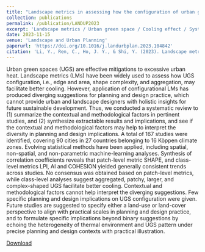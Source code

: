 ```yaml
---
title: "Landscape metrics in assessing how the configuration of urban green spaces affects their cooling effect: A systematic review of empirical studies"
collection: publications
permalink: /publication/LANDUP2023
excerpt: 'Landscape metrics / Urban green space / Cooling effect / Systematic review <br/><img src='LANDUP2023.jpg'>'
date: 2023-11-15
venue: 'Landscape and Urban Planning'
paperurl: 'https://doi.org/10.1016/j.landurbplan.2023.104842'
citation: 'Li, Y., Ren, C., Ho, J. Y., & Shi, Y. (2023). Landscape metrics in assessing how the configuration of urban green spaces affects their cooling effect: A systematic review of empirical studies. Landscape and Urban Planning, 239, 104842.'
---
```

Urban green spaces (UGS) are effective mitigations to excessive urban heat. Landscape metrics (LMs) have been widely used to assess how UGS configuration, i.e., edge and area, shape complexity, and aggregation, may facilitate better cooling. However, application of configurational LMs has produced diverging suggestions for planning and design practice, which cannot provide urban and landscape designers with holistic insights for future sustainable development. Thus, we conducted a systematic review to (1) summarize the contextual and methodological factors in pertinent studies, and (2) synthesize extractable results and implications, and see if the contextual and methodological factors may help to interpret the diversity in planning and design implications. A total of 167 studies were identified, covering 90 cities in 27 countries belonging to 16 Köppen climate zones. Evolving statistical methods have been applied, including spatial, non-spatial, and non-parametric machine-learning analyses. Synthesis of correlation coefficients reveals that patch-level metric SHAPE, and class-level metrics LPI, AI and COHESION yielded generally consistent trends across studies. No consensus was obtained based on patch-level metrics, while class-level analyses suggest aggregated, patchy, larger, and complex-shaped UGS facilitate better cooling. Contextual and methodological factors cannot help interpret the diverging suggestions. Few specific planning and design implications on UGS configuration were given. Future studies are suggested to specify either a land-use or land-cover perspective to align with practical scales in planning and design practice, and to formulate specific implications beyond binary suggestions by echoing the heterogeneity of thermal environment and UGS pattern under precise planning and design contexts with practical illustration.

[Download](http://yilun595.github.io/files/LANDUP2023.pdf)

 

